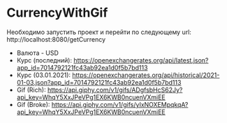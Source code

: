 # CurrencyWithGif
Необходимо запустить проект и перейти по следующему url: http://localhost:8080/getCurrency

- Валюта - USD
- Курс (последний): https://openexchangerates.org/api/latest.json?app_id=7014792121fc43ab92ea1d0f5b7bd113
- Курс (03.01.2021): https://openexchangerates.org/api/historical/2021-01-03.json?app_id=7014792121fc43ab92ea1d0f5b7bd113
- Gif (Rich): https://api.giphy.com/v1/gifs/ADgfsbHcS62Jy?api_key=WhqY5XxJPeVPg1EX6KWB0ncuenVXmiEE
- Gif (Broke): https://api.giphy.com/v1/gifs/yIxNOXEMpqkqA?api_key=WhqY5XxJPeVPg1EX6KWB0ncuenVXmiEE
